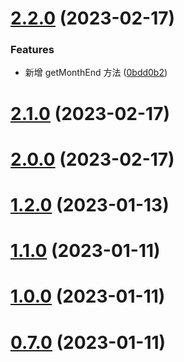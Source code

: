 

# [2.2.0](https://github.com/cumt-robin/vue-pro-components/compare/2.1.0...2.2.0) (2023-02-17)


### Features

* 新增 getMonthEnd 方法 ([0bdd0b2](https://github.com/cumt-robin/vue-pro-components/commit/0bdd0b2dc55ece0ae6ced99cc969a530f3ccce7f))

# [2.1.0](https://github.com/cumt-robin/vue-pro-components/compare/@vue-pro-components/headless@0.5.5...2.1.0) (2023-02-17)

# [2.0.0](https://github.com/cumt-robin/vue-pro-components/compare/@vue-pro-components/headless@0.5.4...2.0.0) (2023-02-17)

# [1.2.0](https://github.com/cumt-robin/vue-pro-components/compare/@vue-pro-components/headless@0.5.3...1.2.0) (2023-01-13)

# [1.1.0](https://github.com/cumt-robin/vue-pro-components/compare/@vue-pro-components/headless@0.5.2...1.1.0) (2023-01-11)

# [1.0.0](https://github.com/cumt-robin/vue-pro-components/compare/@vue-pro-components/headless@0.5.1...1.0.0) (2023-01-11)

# [0.7.0](https://github.com/cumt-robin/vue-pro-components/compare/@vue-pro-components/headless@0.5.0...0.7.0) (2023-01-11)
